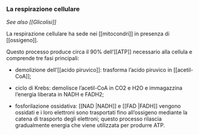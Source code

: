 ### La respirazione cellulare
_See also [[Glicolisi]]_

La respirazione cellulare ha sede nei [[mitocondri]] in presenza di [[ossigeno]].

Questo processo produce circa il 90% dell’[[ATP]] necessario alla cellula e comprende tre fasi principali:

* demolizione dell’[[acido piruvico]]: trasforma l’acido piruvico in [[acetil-CoA]];
 
* ciclo di Krebs: demolisce l’acetil-CoA in CO2 e H2O e immagazzina l’energia liberata in NADH e FADH2;

* fosforilazione ossidativa: [[NAD |NADH]] e [[FAD |FADH]] vengono ossidati e i loro elettroni sono trasportati fino all’ossigeno mediante la catena di trasporto degli elettroni; questo processo rilascia gradualmente energia che viene utilizzata per produrre ATP.